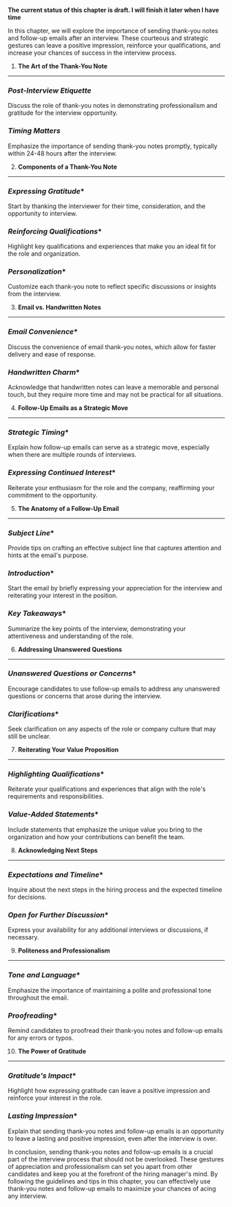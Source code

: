 **The current status of this chapter is draft. I will finish it later when I have time**

In this chapter, we will explore the importance of sending thank-you notes and follow-up emails after an interview. These courteous and strategic gestures can leave a positive impression, reinforce your qualifications, and increase your chances of success in the interview process.

1. **The Art of the Thank-You Note**
------------------------------------

### *Post-Interview Etiquette*

Discuss the role of thank-you notes in demonstrating professionalism and gratitude for the interview opportunity.

### *Timing Matters*

Emphasize the importance of sending thank-you notes promptly, typically within 24-48 hours after the interview.

2. **Components of a Thank-You Note**
-------------------------------------

### *Expressing Gratitude*\*

Start by thanking the interviewer for their time, consideration, and the opportunity to interview.

### *Reinforcing Qualifications*\*

Highlight key qualifications and experiences that make you an ideal fit for the role and organization.

### *Personalization*\*

Customize each thank-you note to reflect specific discussions or insights from the interview.

3. **Email vs. Handwritten Notes**
----------------------------------

### *Email Convenience*\*

Discuss the convenience of email thank-you notes, which allow for faster delivery and ease of response.

### *Handwritten Charm*\*

Acknowledge that handwritten notes can leave a memorable and personal touch, but they require more time and may not be practical for all situations.

4. **Follow-Up Emails as a Strategic Move**
-------------------------------------------

### *Strategic Timing*\*

Explain how follow-up emails can serve as a strategic move, especially when there are multiple rounds of interviews.

### *Expressing Continued Interest*\*

Reiterate your enthusiasm for the role and the company, reaffirming your commitment to the opportunity.

5. **The Anatomy of a Follow-Up Email**
---------------------------------------

### *Subject Line*\*

Provide tips on crafting an effective subject line that captures attention and hints at the email's purpose.

### *Introduction*\*

Start the email by briefly expressing your appreciation for the interview and reiterating your interest in the position.

### *Key Takeaways*\*

Summarize the key points of the interview, demonstrating your attentiveness and understanding of the role.

6. **Addressing Unanswered Questions**
--------------------------------------

### *Unanswered Questions or Concerns*\*

Encourage candidates to use follow-up emails to address any unanswered questions or concerns that arose during the interview.

### *Clarifications*\*

Seek clarification on any aspects of the role or company culture that may still be unclear.

7. **Reiterating Your Value Proposition**
-----------------------------------------

### *Highlighting Qualifications*\*

Reiterate your qualifications and experiences that align with the role's requirements and responsibilities.

### *Value-Added Statements*\*

Include statements that emphasize the unique value you bring to the organization and how your contributions can benefit the team.

8. **Acknowledging Next Steps**
-------------------------------

### *Expectations and Timeline*\*

Inquire about the next steps in the hiring process and the expected timeline for decisions.

### *Open for Further Discussion*\*

Express your availability for any additional interviews or discussions, if necessary.

9. **Politeness and Professionalism**
-------------------------------------

### *Tone and Language*\*

Emphasize the importance of maintaining a polite and professional tone throughout the email.

### *Proofreading*\*

Remind candidates to proofread their thank-you notes and follow-up emails for any errors or typos.

10. **The Power of Gratitude**
------------------------------

### *Gratitude's Impact*\*

Highlight how expressing gratitude can leave a positive impression and reinforce your interest in the role.

### *Lasting Impression*\*

Explain that sending thank-you notes and follow-up emails is an opportunity to leave a lasting and positive impression, even after the interview is over.

In conclusion, sending thank-you notes and follow-up emails is a crucial part of the interview process that should not be overlooked. These gestures of appreciation and professionalism can set you apart from other candidates and keep you at the forefront of the hiring manager's mind. By following the guidelines and tips in this chapter, you can effectively use thank-you notes and follow-up emails to maximize your chances of acing any interview.
